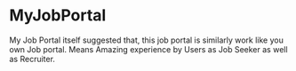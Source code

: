 # MyJobPortal
My Job Portal itself suggested that, this job portal is similarly work like you own Job portal. Means Amazing experience by Users as Job Seeker as well as Recruiter.
